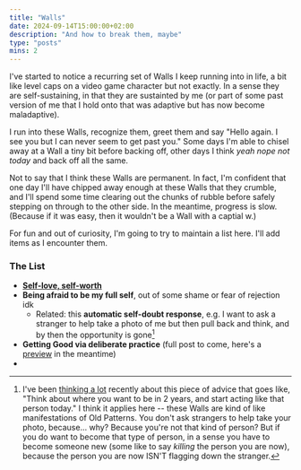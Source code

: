 ```yaml
---
title: "Walls"
date: 2024-09-14T15:00:00+02:00
description: "And how to break them, maybe"
type: "posts"
mins: 2
---
```


I've started to notice a recurring set of Walls I keep running into in life, a bit like level caps on a video game character but not exactly. In a sense they are self-sustaining, in that they are sustainted by me (or part of some past version of me that I hold onto that was adaptive but has now become maladaptive).

I run into these Walls, recognize them, greet them and say "Hello again. I see you but I can never seem to get past you." Some days I'm able to chisel away at a Wall a tiny bit before backing off, other days I think _yeah nope not today_ and back off all the same.

Not to say that I think these Walls are permanent. In fact, I'm confident that one day I'll have chipped away enough at these Walls that they crumble, and I'll spend some time clearing out the chunks of rubble before safely stepping on through to the other side. In the meantime, progress is slow. (Because if it was easy, then it wouldn't be a Wall with a captial w.)

For fun and out of curiosity, I'm going to try to maintain a list here. I'll add items as I encounter them.

### The List

* <a target="_blank" href="https://billy.dev/posts/sabbatical-notes/5/">**Self-love, self-worth**</a>
* **Being afraid to be my full self**, out of some shame or fear of rejection idk
    * Related: this **automatic self-doubt response**, e.g. I want to ask a stranger to help take a photo of me but then pull back and think, and by then the opportunity is gone[^1]
* **Getting Good via deliberate practice** (full post to come, here's a <a target="_blank" href="https://twitter.com/billyisyoung/status/1834924289885098266">preview</a> in the meantime)
* 

[^1]: I've been <a target="_blank" href="https://twitter.com/billyisyoung/status/1832471084651761968">thinking a lot</a> recently about this piece of advice that goes like, "Think about where you want to be in 2 years, and start acting like that person today." I think it applies here -- these Walls are kind of like manifestations of Old Patterns. You don't ask strangers to help take your photo, because... why? Because you're not that kind of person? But if you do want to become that type of person, in a sense you have to become someone new (some like to say _killing_ the person you are now), because the person you are now ISN'T flagging down the stranger.
